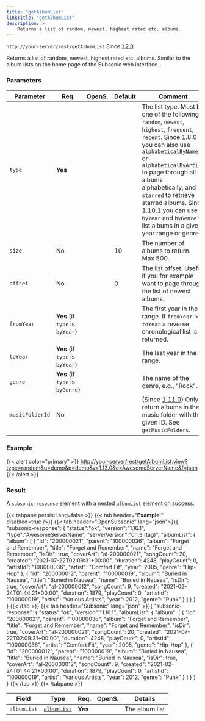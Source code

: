```yaml
---
title: "getAlbumList"
linkTitle: "getAlbumList"
description: >
    Returns a list of random, newest, highest rated etc. albums.
---
```


`http://your-server/rest/getAlbumList` Since [1.2.0](../../subsonic-versions)

Returns a list of random, newest, highest rated etc. albums. Similar to the album lists on the home page of the Subsonic web interface.

### Parameters

| Parameter | Req. | OpenS. | Default | Comment |
| --- | --- | --- | --- | --- |
| `type` | **Yes** |   |  | The list type. Must be one of the following: `random`, `newest`, `highest`, `frequent`, `recent`. Since [1.8.0](../../subsonic-versions) you can also use `alphabeticalByName` or `alphabeticalByArtist` to page through all albums alphabetically, and `starred` to retrieve starred albums. Since [1.10.1](../../subsonic-versions) you can use `byYear` and `byGenre` to list albums in a given year range or genre. |
| `size` | No  | |10  | The number of albums to return. Max 500. |
| `offset` | No  || 0   | The list offset. Useful if you for example want to page through the list of newest albums. |
| `fromYear` | **Yes** (if `type` is `byYear`) |  |   | The first year in the range. If `fromYear > toYear` a reverse chronological list is returned. |
| `toYear` | **Yes** (if `type` is `byYear`) | |    | The last year in the range. |
| `genre` | **Yes** (if `type` is `byGenre`) | |    | The name of the genre, e.g., "Rock". |
| `musicFolderId` | No  | |    | (Since [1.11.0](../../subsonic-versions)) Only return albums in the music folder with the given ID. See `getMusicFolders`. |

### Example

{{< alert color="primary" >}} <http://your-server/rest/getAlbumList.view?type=random&u=demo&p=demo&v=1.13.0&c=AwesomeServerName&f=json> {{< /alert >}}

### Result

A [`subsonic-response`](../../responses/subsonic-response) element with a nested [`albumList`](../../responses/albumlist) element on success.

{{< tabpane persistLang=false >}}
{{< tab header="**Example**:" disabled=true />}}
{{< tab header="OpenSubsonic" lang="json">}}{
  "subsonic-response": {
    "status":"ok",
    "version":"1.16.1",
    "type":"AwesomeServerName",
    "serverVersion":"0.1.3 (tag)",
    "albumList": {
        "album": [
            {
                "id": "200000021",
                "parent": "100000036",
                "album": "Forget and Remember",
                "title": "Forget and Remember",
                "name": "Forget and Remember",
                "isDir": true,
                "coverArt": "al-200000021",
                "songCount": 20,
                "created": "2021-07-22T02:09:31+00:00",
                "duration": 4248,
                "playCount": 0,
                "artistId": "100000036",
                "artist": "Comfort Fit",
                "year": 2005,
                "genre": "Hip-Hop"
            },
            {
                "id": "200000012",
                "parent": "100000019",
                "album": "Buried in Nausea",
                "title": "Buried in Nausea",
                "name": "Buried in Nausea",
                "isDir": true,
                "coverArt": "al-200000012",
                "songCount": 9,
                "created": "2021-02-24T01:44:21+00:00",
                "duration": 1879,
                "playCount": 0,
                "artistId": "100000019",
                "artist": "Various Artists",
                "year": 2012,
                "genre": "Punk"
            }
        ]
    }
  }
}
{{< /tab >}}
{{< tab header="Subsonic" lang="json" >}}{
  "subsonic-response": {
    "status":"ok",
    "version":"1.16.1",
    "albumList": {
        "album": [
            {
                "id": "200000021",
                "parent": "100000036",
                "album": "Forget and Remember",
                "title": "Forget and Remember",
                "name": "Forget and Remember",
                "isDir": true,
                "coverArt": "al-200000021",
                "songCount": 20,
                "created": "2021-07-22T02:09:31+00:00",
                "duration": 4248,
                "playCount": 0,
                "artistId": "100000036",
                "artist": "Comfort Fit",
                "year": 2005,
                "genre": "Hip-Hop"
            },
            {
                "id": "200000012",
                "parent": "100000019",
                "album": "Buried in Nausea",
                "title": "Buried in Nausea",
                "name": "Buried in Nausea",
                "isDir": true,
                "coverArt": "al-200000012",
                "songCount": 9,
                "created": "2021-02-24T01:44:21+00:00",
                "duration": 1879,
                "playCount": 0,
                "artistId": "100000019",
                "artist": "Various Artists",
                "year": 2012,
                "genre": "Punk"
            }
        ]
    }
  }
}
{{< /tab >}}
{{< /tabpane >}}

| Field |  Type | Req. | OpenS. | Details |
| --- | --- | --- | --- | --- |
| `albumList` | [`albumList`](../../responses/albumlist) | **Yes** |     | The album list |
